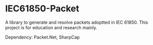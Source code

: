 # IEC61850-Packet
A library to generate and resolve packets adoptted in IEC 61850. This project is for education and research mainly.

Dependency: Packet.Net, SharpCap
